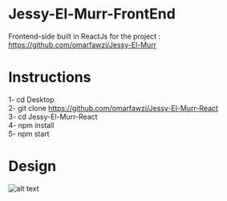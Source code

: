 # Jessy-El-Murr-FrontEnd
Frontend-side built in ReactJs for the project : https://github.com/omarfawzi/Jessy-El-Murr
# Instructions
1- cd Desktop <br>
2- git clone https://github.com/omarfawzi/Jessy-El-Murr-React <br>
3- cd Jessy-El-Murr-React <br>
4- npm install <br>
5- npm start <br>
# Design
![alt text](https://i.imgur.com/D6O5H2d.jpg)
